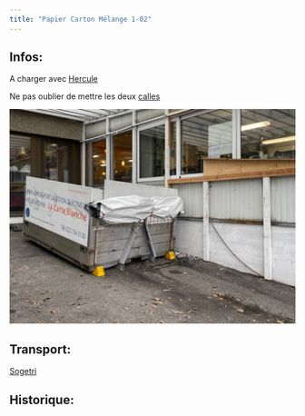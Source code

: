```yaml
---
title: "Papier Carton Mélange 1-02"
---
```


## Infos:
A charger avec [Hercule](/notes/equipements/vehicules/Hercule.md)

Ne pas oublier de mettre les deux [calles](/notes/equipements/consommables/C_CalleVehicule.md)

![PapierCarton](/notes/pieces_jointes/images/i_gestionMatieres/i_papierCarton/I_PapierCarton1.jpg)

## Transport:
[Sogetri](/notes/utilisateurs/fournisseurs/Sogetri.md)

## Historique: